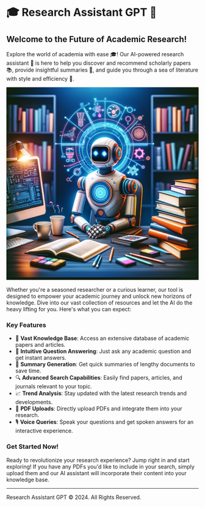# 🎓 Research Assistant GPT 🤖

## Welcome to the Future of Academic Research!

Explore the world of academia with ease 🎓! Our AI-powered research assistant 🤖 is here to help you discover and recommend scholarly papers 📚, provide insightful summaries 📄, and guide you through a sea of literature with style and efficiency 🌟.

![Research Assistant GPT](./images/research-assistant-gpt-01.png)

Whether you're a seasoned researcher or a curious learner, our tool is designed to empower your academic journey and unlock new horizons of knowledge. Dive into our vast collection of resources and let the AI do the heavy lifting for you. Here's what you can expect:

### Key Features

- 📖 **Vast Knowledge Base**: Access an extensive database of academic papers and articles.
- 🤔 **Intuitive Question Answering**: Just ask any academic question and get instant answers.
- 📑 **Summary Generation**: Get quick summaries of lengthy documents to save time.
- 🔍 **Advanced Search Capabilities**: Easily find papers, articles, and journals relevant to your topic.
- 📈 **Trend Analysis**: Stay updated with the latest research trends and developments.
- 📁 **PDF Uploads**: Directly upload PDFs and integrate them into your research.
- 🎙️ **Voice Queries**: Speak your questions and get spoken answers for an interactive experience.

### Get Started Now!

Ready to revolutionize your research experience? Jump right in and start exploring! If you have any PDFs you'd like to include in your search, simply upload them and our AI assistant will incorporate their content into your knowledge base. 

---

Research Assistant GPT © 2024. All Rights Reserved.
